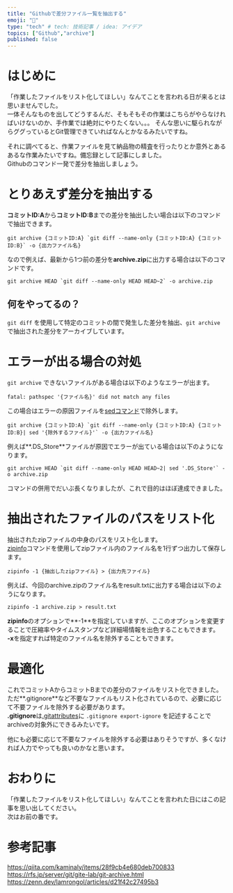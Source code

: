 ```yaml
---
title: "Githubで差分ファイル一覧を抽出する"
emoji: "📓"
type: "tech" # tech: 技術記事 / idea: アイデア
topics: ["Github","archive"]
published: false
---
```


# はじめに
「作業したファイルをリスト化してほしい」なんてことを言われる日が来るとは思いませんでした。  
一体そんなものを出してどうするんだ、そもそもその作業はこちらがやらなければいけないのか、手作業では絶対にやりたくない。。。 
そんな思いに駆られながらググっているとGit管理できていればなんとかなるみたいですね。  

それに調べてると、作業ファイルを見て納品物の精査を行ったりとか意外とあるあるな作業みたいですね。備忘録として記事にしました。  
Githubのコマンド一発で差分を抽出しましょう。  

# とりあえず差分を抽出する

**コミットID:A**から**コミットID:B**までの差分を抽出したい場合は以下のコマンドで抽出できます。  
```
git archive {コミットID:A} `git diff --name-only {コミットID:A} {コミットID:B}` -o {出力ファイル名}
```

なので例えば、最新から1つ前の差分を**archive.zip**に出力する場合は以下のコマンドです。
```
git archive HEAD `git diff --name-only HEAD HEAD~2` -o archive.zip
```

## 何をやってるの？

`git diff` を使用して特定のコミットの間で発生した差分を抽出、`git archive` で抽出された差分をアーカイブしています。  

# エラーが出る場合の対処

`git archive` できないファイルがある場合は以下のようなエラーが出ます。
```
fatal: pathspec '{ファイル名}' did not match any files
```

この場合はエラーの原因ファイルを[sedコマンド](https://tech-blog.rakus.co.jp/entry/20211022/sed)で除外します。
```
git archive {コミットID:A} `git diff --name-only {コミットID:A} {コミットID:B}| sed '{除外するファイル}'` -o {出力ファイル名}
```

例えば**.DS_Store**ファイルが原因でエラーが出ている場合は以下のようになります。
```
git archive HEAD `git diff --name-only HEAD HEAD~2| sed '.DS_Store'` -o archive.zip
```

コマンドの併用でだいぶ長くなりましたが、これで目的はほぼ達成できました。  

# 抽出されたファイルのパスをリスト化

抽出されたzipファイルの中身のパスをリスト化します。  
[zipinfo](https://4thsight.xyz/3761)コマンドを使用してzipファイル内のファイル名を1行ずつ出力して保存します。  
```
zipinfo -1 {抽出したzipファイル} > {出力先ファイル}
```
例えば、今回のarchive.zipのファイル名をresult.txtに出力する場合は以下のようになります。
```
zipinfo -1 archive.zip > result.txt
```

**zipinfo**のオプションで**-1**を指定していますが、ここのオプションを変更することで圧縮率やタイムスタンプなど詳細場情報を出色することもできます。  
**-x**を指定すれば特定のファイル名を除外することもできます。  

# 最適化
これでコミットAからコミットBまでの差分のファイルをリスト化できました。  
ただ**.gitignore**など不要なファイルもリスト化されているので、必要に応じて不要ファイルを除外する必要があります。  
**.gitignore**は[.gitattributes](https://zenn.dev/woo_noo/articles/5fcee179d890d1174add)に `.gitignore export-ignore` を記述することでarchiveの対象外にできるみたいです。  

他にも必要に応じて不要なファイルを除外する必要はありそうですが、多くなければ人力でやっても良いのかなと思います。  

# おわりに
「作業したファイルをリスト化してほしい」なんてことを言われた日にはこの記事を思い出してください。  
次はお前の番です。  

# 参考記事
https://qiita.com/kaminaly/items/28f9cb4e680deb700833
https://rfs.jp/server/git/gite-lab/git-archive.html
https://zenn.dev/lamrongol/articles/d21f42c27495b3
